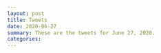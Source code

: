```yaml
---
layout: post
title: Tweets
date: 2020-06-27
summary: These are the tweets for June 27, 2020.
categories:
---
```


